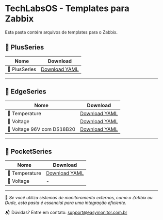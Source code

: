 # TechLabsOS - Templates para Zabbix

Esta pasta contém arquivos de templates para o Zabbix.

## 📘 PlusSeries

| Nome     | Download |
|-----------|-----------|
| 📂 PlusSeries  | [Download YAML](./PlusSeries.yaml/) |
---

## 📘 EdgeSeries

| Nome     | Download |
|-----------|-----------|
| 📂 Temperature  | [Download YAML](./EdgeSeriesTemperature.yaml/) |
| 📂 Voltage  | [Download YAML](./EdgeSeriesVoltage.yaml/) |
| 📂 Voltage 96V com DS18B20 | [Download YAML](./EdgeSeriesVoltage96V.yaml/) |
---

## 📘 PocketSeries

| Nome     | Download |
|-----------|-----------|
| 📂 Temperature  | [Download YAML](./PocketSeriesTemperature.yaml/) |
| 📂 Voltage  | - |
---

📌 *Se você utiliza sistemas de monitoramento externos, como o Zabbix ou Dude, esta pasta é essencial para uma integração eficiente.*

📬 Dúvidas? Entre em contato: [support@easymonitor.com.br](mailto:support@easymonitor.com.br)